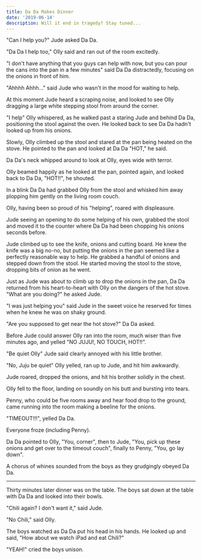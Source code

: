 ```yaml
---
title: Da Da Makes Dinner
date: '2019-06-14'
description: Will it end in tragedy? Stay tuned...
---
```


"Can I help you?" Jude asked Da Da.

"Da Da I help too," Olly said and ran out of the room excitedly.

"I don't have anything that you guys can help with now, but you can pour the cans into the pan in a few minutes" said Da Da distractedly, focusing on the onions in front of him.

"Ahhhh Ahhh..." said Jude who wasn't in the mood for waiting to help.

At this moment Jude heard a scraping noise, and looked to see Olly dragging a large white stepping stool from around the corner.

"I help" Olly whispered, as he walked past a staring Jude and behind Da Da, positioning the stool against the oven. He looked back to see Da Da hadn't looked up from his onions. 

Slowly, Olly climbed up the stool and stared at the pan being heated on the stove. He pointed to the pan and looked at Da Da "HOT," he said.

Da Da's neck whipped around to look at Olly, eyes wide with terror.

Olly beamed happily as he looked at the pan, pointed again, and looked back to Da Da, "HOT!!", he shouted.

In a blink Da Da had grabbed Olly from the stool and whisked him away plopping him gently on the living room couch.

Olly, having been so proud of his "helping", roared with displeasure.

Jude seeing an opening to do some helping of his own, grabbed the stool and moved it to the counter where Da Da had been chopping his onions seconds before. 

Jude climbed up to see the knife, onions and cutting board. He knew the knife was a big no-no, but putting the onions in the pan seemed like a perfectly reasonable way to help. He grabbed a handful of onions and stepped down from the stool. He started moving the stool to the stove, dropping bits of onion as he went. 

Just as Jude was about to climb up to drop the onions in the pan, Da Da returned from his heart-to-heart with Olly on the dangers of the hot stove. "What are you doing?" he asked Jude.

"I was just helping you" said Jude in the sweet voice he reserved for times when he knew he was on shaky ground.

"Are you supposed to get near the hot stove?" Da Da asked.

Before Jude could answer Olly ran into the room, much wiser than five minutes ago, and yelled "NO JUJU!, NO TOUCH, HOT!!".

"Be quiet Olly" Jude said clearly annoyed with his little brother.

"No, Juju be quiet" Olly yelled, ran up to Jude, and hit him awkwardly.

Jude roared, dropped the onions, and hit his brother solidly in the chest.

Olly fell to the floor, landing on soundly on his butt and bursting into tears.

Penny, who could be five rooms away and hear food drop to the ground, came running into the room making a beeline for the onions.

"TIMEOUT!!!", yelled Da Da.

Everyone froze (including Penny).

Da Da pointed to Olly, "You, corner", then to Jude, "You, pick up these onions and get over to the timeout couch", finally to Penny, "You, go lay down".

A chorus of whines sounded from the boys as they grudgingly obeyed Da Da.

---

Thirty minutes later dinner was on the table. The boys sat down at the table with Da Da and looked into their bowls.

"Chili again? I don't want it," said Jude.

"No Chili," said Olly.

The boys watched as Da Da put his head in his hands. He looked up and said, "How about we watch iPad and eat Chili?"

"YEAH!" cried the boys unison.



